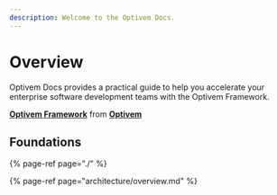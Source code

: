 ```yaml
---
description: Welcome to the Optivem Docs.
---
```


# Overview

Optivem Docs provides a practical guide to help you accelerate your enterprise software development teams with the Optivem Framework.



  [**Optivem Framework**](//www.slideshare.net/optivem/optivem-framework-155967670) from [**Optivem**](https://www.slideshare.net/optivem)

## Foundations

{% page-ref page="./" %}

{% page-ref page="architecture/overview.md" %}

